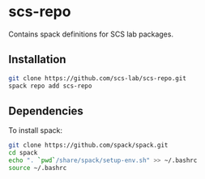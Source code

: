 # scs-repo
Contains spack definitions for SCS lab packages.

## Installation

```bash
git clone https://github.com/scs-lab/scs-repo.git
spack repo add scs-repo
```

## Dependencies

To install spack:

```bash 
git clone https://github.com/spack/spack.git
cd spack
echo ". `pwd`/share/spack/setup-env.sh" >> ~/.bashrc
source ~/.bashrc
```

